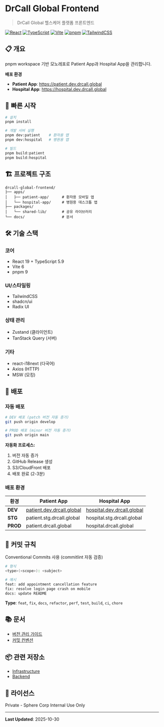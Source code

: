 # DrCall Global Frontend

> DrCall Global 헬스케어 플랫폼 프론트엔드

[![React](https://img.shields.io/badge/React-19-61DAFB?logo=react)](https://reactjs.org/)
[![TypeScript](https://img.shields.io/badge/TypeScript-5.9-3178C6?logo=typescript)](https://www.typescriptlang.org/)
[![Vite](https://img.shields.io/badge/Vite-6-646CFF?logo=vite)](https://vitejs.dev/)
[![pnpm](https://img.shields.io/badge/pnpm-9-F69220?logo=pnpm)](https://pnpm.io/)
[![TailwindCSS](https://img.shields.io/badge/TailwindCSS-3-38B2AC?logo=tailwind-css)](https://tailwindcss.com/)

## 📋 개요

pnpm workspace 기반 모노레포로 Patient App과 Hospital App을 관리합니다.

**배포 환경**
- **Patient App**: https://patient.dev.drcall.global
- **Hospital App**: https://hospital.dev.drcall.global

## 🚀 빠른 시작

```bash
# 설치
pnpm install

# 개발 서버 실행
pnpm dev:patient    # 환자용 앱
pnpm dev:hospital   # 병원용 앱

# 빌드
pnpm build:patient
pnpm build:hospital
```

## 🏗️ 프로젝트 구조

```
drcall-global-frontend/
├── apps/
│   ├── patient-app/      # 환자용 모바일 앱
│   └── hospital-app/     # 병원용 데스크톱 앱
├── packages/
│   └── shared-lib/       # 공유 라이브러리
└── docs/                 # 문서
```

## 🛠️ 기술 스택

### 코어
- React 19 + TypeScript 5.9
- Vite 6
- pnpm 9

### UI/스타일링
- TailwindCSS
- shadcn/ui
- Radix UI

### 상태 관리
- Zustand (클라이언트)
- TanStack Query (서버)

### 기타
- react-i18next (다국어)
- Axios (HTTP)
- MSW (모킹)

## 🚢 배포

### 자동 배포

```bash
# DEV 배포 (patch 버전 자동 증가)
git push origin develop

# PROD 배포 (minor 버전 자동 증가)
git push origin main
```

**자동화 프로세스:**
1. 버전 자동 증가
2. GitHub Release 생성
3. S3/CloudFront 배포
4. 배포 완료 (2-3분)

### 배포 환경

| 환경 | Patient App | Hospital App |
|------|-------------|--------------|
| **DEV** | [patient.dev.drcall.global](https://patient.dev.drcall.global) | [hospital.dev.drcall.global](https://hospital.dev.drcall.global) |
| **STG** | patient.stg.drcall.global | hospital.stg.drcall.global |
| **PROD** | patient.drcall.global | hospital.drcall.global |

## 📝 커밋 규칙

Conventional Commits 사용 (commitlint 자동 검증)

```bash
# 형식
<type>(<scope>): <subject>

# 예시
feat: add appointment cancellation feature
fix: resolve login page crash on mobile
docs: update README
```

**Type**: `feat`, `fix`, `docs`, `refactor`, `perf`, `test`, `build`, `ci`, `chore`

## 📚 문서

- [버전 관리 가이드](docs/VERSIONING.md)
- [커밋 컨벤션](docs/COMMIT_CONVENTION.md)

## 📦 관련 저장소

- [Infrastructure](https://github.com/spherecorp-kr/drcall-global-infra)
- [Backend](https://github.com/spherecorp-kr/drcall-global-backend)

## 📄 라이선스

Private - Sphere Corp Internal Use Only

---

**Last Updated**: 2025-10-30
